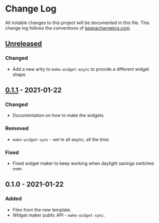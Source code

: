 # Change Log
All notable changes to this project will be documented in this file. This change log follows the conventions of [keepachangelog.com](http://keepachangelog.com/).

## [Unreleased]
### Changed
- Add a new arity to `make-widget-async` to provide a different widget shape.

## [0.1.1] - 2021-01-22
### Changed
- Documentation on how to make the widgets.

### Removed
- `make-widget-sync` - we're all async, all the time.

### Fixed
- Fixed widget maker to keep working when daylight savings switches over.

## 0.1.0 - 2021-01-22
### Added
- Files from the new template.
- Widget maker public API - `make-widget-sync`.

[Unreleased]: https://github.com/your-name/db-test/compare/0.1.1...HEAD
[0.1.1]: https://github.com/your-name/db-test/compare/0.1.0...0.1.1
